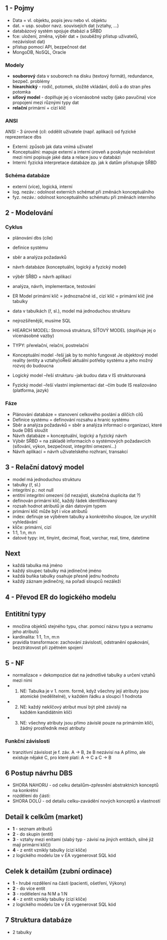 ## 1 - Pojmy
* Data = vl. objektu, popis jevu nebo vl. objektu
* dat. = usp. soubor navz. souvisejích dat (vztahy, ...)
* databázový systém spojuje dtabázi a SŘBD
* fce: uložení, změna, výběr dat + (souběžný přístup uživatelů, nezávislost dat)
* přístup pomocí API, bezpečnost dat
* MongoDB, NoSQL, Oracle

### Modely
* **souborový** data v souborech na disku (textový formát), redundance, bezpeč. problémy
* **hiearchický** - rodič, potomek, složité vkládání, dolů a do stran přes potomka
* **síťový model** - doplňuje jej o vícenásobné vazby (jako pavučina) více propojení mezi různými typy dat
* **relační** primární + cizí klíč

### ANSI
ANSI - 3 úrovně (cíl: oddělit uživatele (např. aplikaci) od fyzické reprezentace dbs
* Externí: způsob jak data vnímá uživatel
* Konceptuální: mapuje externí a interní úroveň a poskytuje nezávislost mezi nimi popisuje jaké data a relace jsou v databázi
* Interní: fyzická interpretace databáze zp. jak k datům přistupuje SŘBD

### Schéma databáze 
* externí (více), logická, interní
* log. nezáv.: odolnost externích schémat při změnách konceptuálního
* fyz. nezáv.: odolnost konceptuálního schématu při změnách interního



## 2 - Modelování
### Cyklus
* plánování dbs (cíle)
* definice systému
* sběr a analýza požadavků
* návrh databáze (konceptuální, logický a fyzický model)
* výběr SŘBD + návrh aplikací


* analýza, návrh, implementace, testování
* ER Model primární klíč = jednoznačné id., cizí klíč = primární klíč jiné tabulky
* data v tabulkách (ř, sl.), model má jednoduchou strukturu
* nejrozšířenější, musíme SQL
* HIEARCH MODEL: Stromová struktura, SÍŤOVÝ MODEL (doplňuje jej o vícenásobné vazby)
* TYPY: přerelační, relační, postrelační

* Konceptuální model -řeší jak by to mohlo fungovat
Je objektový model reality (entity a vztahy)oŘeší aktuální potřeby systému a jeho možný rozvoj do budoucna
* Logický model –řeší strukturu -jak budou data v IS strukturovaná 
* Fyzický model –řeší vlastní implementaci dat –čím bude IS realizováno (platforma, jazyk)


### Fáze
* Plánování databáze = stanovení celkového poslání a dílčích cílů 
* Definice systému = definování rozsahu a hranic systému
* Sběr a analýza požadavků = sběr a analýza informací o organizaci, které bude DBS sloužit
* Návrh databáze = konceptuální, logický a fyzický návrh
* Výběr SŘBD = na základě informacích o systémových požadavcích (síťování, výkon, bezpečnost, integritní omezení...)
* Návrh aplikací = návrh uživatelského rozhraní, transakcí 

## 3 - Relační datový model
* model má jednoduchou strukturu
* tabulky (ř, sl.)
* integritní p.: not null
* entitní integritní omezení (id nezajistí, skutečná duplicita dat ?)
* definován primární klíč, každý řádek identifikovaný
* rozsah hodnot atributů je dán datovým typem
* primární klíč může být i více atributů
* index: definuje se výběrem tabulky a konkrétního sloupce, lze urychlit vyhledávání
* klíče: primární, cizí
* 1:1, 1:n, m:n
* datové typy: int, tinyint, decimal, float, varchar, real, time, datetime

## Next
* každá tabulka má jméno
* každý sloupec tabulky má jedinečné jméno
* každá buňka tabulky osahuje přesně jednu hodnotu
* každý záznam jedinečný, na pořadí sloupců nezáleží



## 4 - Převod ER do logického modelu
## Entititní typy
* množina objektů stejného typu, char. pomocí názvu typu a seznamu jeho atributů
* kardinalita: 1:1, 1:n, m:n
* pravidla transformace: zachování závislostí, odstranění opakování, bezztrátovost při zpětném spojení









## 5 - NF
* normalizace = dekompozice dat na jednotlivé tabulky a určení vztahů mezi nimi
* 1. NE: Tabulka je v 1. norm. formě, když všechny její atributy jsou atomické (nedělitelné), v každém řádku a sloupci 1 hodnota
* 2. NE: každý neklíčový atribut musí být plně závislý na každém kandidátním klíči
* 3. NE: všechny atributy jsou přímo závislé pouze na primárním klíči, žádný prostředník mezi atributy

### Funkční závislosti
* tranzitivní závislost je  f. záv. A → B, že B nezávisí na A přímo, ale existuje nějaké C, pro které platí: A → C a C → B



## 6 Postup návrhu DBS
* SHORA NAHORU - od celku detailům–zpřesnění abstraktních konceptů na konkrétní
* rozdělení do částí: 
* SHORA DOLŮ - od detailu celku–zavádění nových konceptů a vlastností

## Detail k celkům (market)
* **1** - seznam atributů
* **2** - do skupin (entit)
* **3** - vztahy mezi enitami (slabý typ - závisí na jiných entitách, silné již mají primární klíč))
* **4** - z entit vznikly tabulky (cizí klíče)
* z logického modelu lze v EA vygenerovat SQL kód

## Celek k detailům (zubní ordinace)
* **1** - hrubé rozdělení na části (pacienti, ošetření, Výkony)
* **2** - do více entit
* **3** - rodělelení na N:M a 1:N
* **4** - z entit vznikly tabulky (cizí klíče)
* z logického modelu lze v EA vygenerovat SQL kód





## 7 Struktura databáze
* 2 tabulky

